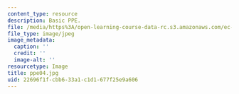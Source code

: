 ```yaml
---
content_type: resource
description: Basic PPE.
file: /media/https%3A/open-learning-course-data-rc.s3.amazonaws.com/ec-s06-design-for-demining-spring-2007/22696f1fcbb633a1c1d1677f25e9a606_ppe04.jpg
file_type: image/jpeg
image_metadata:
  caption: ''
  credit: ''
  image-alt: ''
resourcetype: Image
title: ppe04.jpg
uid: 22696f1f-cbb6-33a1-c1d1-677f25e9a606
---
```

